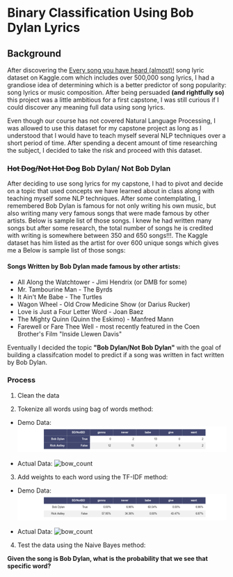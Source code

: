 # Binary Classification Using Bob Dylan Lyrics

## Background

After discovering the [Every song you have heard (almost)!](https://www.kaggle.com/artimous/every-song-you-have-heard-almost) song lyric dataset on Kaggle.com which includes over 500,000 song lyrics, I had a grandiose idea of determining which is a better predictor of song popularity: song lyrics or music composition. After being persuaded **(and rightfully so)** this project was a little ambitious for a first capstone, I was still curious if I could discover any meaning full data using song lyrics.

Even though our course has not covered Natural Language Processing, I was allowed to use this dataset for my capstone project as long as I understood that I would have to teach myself several NLP techniques over a short period of time. After spending a decent amount of time researching the subject, I decided to take the risk and proceed with this dataset.

### ~~Hot Dog/Not Hot Dog~~ Bob Dylan/ Not Bob Dylan

After deciding to use song lyrics for my capstone, I had to pivot and decide on a topic that used concepts we have learned about in class along with teaching myself some NLP techniques. After some contemplating, I remembered Bob Dylan is famous for not only writing his own music, but also writing many very famous songs that were made famous by other artists. Below is sample list of those songs. I knew he had written many songs but after some research, the total number of songs he is credited with writing is somewhere between 350 and 650 songs!!!. The Kaggle dataset has him listed as the artist for over 600 unique songs which gives me a  Below is sample list of those songs:

#### Songs Written by Bob Dylan made famous by other artists:
* All Along the Watchtower - Jimi Hendrix (or DMB for some)
* Mr. Tambourine Man - The Byrds
* It Ain't Me Babe - The Turtles
* Wagon Wheel - Old Crow Medicine Show (or Darius Rucker)
* Love is Just a Four Letter Word - Joan Baez
* The Mighty Quinn (Quinn the Eskimo) - Manfred Mann
* Farewell or Fare Thee Well - most recently featured in the Coen Brother's Film "Inside Llewen Davis"

Eventually I decided the topic **"Bob Dylan/Not Bob Dylan"** with the goal of building a classifcation model to predict if a song was written in fact written by Bob Dylan.

### Process
1. Clean the data

2. Tokenize all words using bag of words method:
* Demo Data:
![demo_bow](images/demo_bow.png)

* Actual Data:
![bow_count](bow_count.png)

3. Add weights to each word using the TF-IDF method:
* Demo Data:
![demo_bow](images/demo_tfidf.png)

* Actual Data:
![bow_count](tfidf_weight.png)

4. Test the data using the Naive Bayes method:

**Given the song is Bob Dylan, what is the probability that we see that specific word?**


<!-- ## Getting Started

These instructions will get you a copy of the project up and running on your local machine for development and testing purposes. See deployment for notes on how to deploy the project on a live system.

### Prerequisites

What things you need to install the software and how to install them

```
Give examples
```

### Installing

A step by step series of examples that tell you how to get a development env running

Say what the step will be

```
Give the example
```

And repeat

```
until finished
```

End with an example of getting some data out of the system or using it for a little demo

## Running the tests

Explain how to run the automated tests for this system

### Break down into end to end tests

Explain what these tests test and why

```
Give an example
```

### And coding style tests

Explain what these tests test and why

```
Give an example
```

## Deployment

Add additional notes about how to deploy this on a live system

## Built With

* [Dropwizard](http://www.dropwizard.io/1.0.2/docs/) - The web framework used
* [Maven](https://maven.apache.org/) - Dependency Management
* [ROME](https://rometools.github.io/rome/) - Used to generate RSS Feeds

## Contributing

Please read [CONTRIBUTING.md](https://gist.github.com/PurpleBooth/b24679402957c63ec426) for details on our code of conduct, and the process for submitting pull requests to us.

## Versioning

We use [SemVer](http://semver.org/) for versioning. For the versions available, see the [tags on this repository](https://github.com/your/project/tags).

## Authors

* **Billie Thompson** - *Initial work* - [PurpleBooth](https://github.com/PurpleBooth)

See also the list of [contributors](https://github.com/your/project/contributors) who participated in this project.

## License

This project is licensed under the MIT License - see the [LICENSE.md](LICENSE.md) file for details

## Acknowledgments

* Hat tip to anyone whose code was used
* Inspiration
* etc


Project Organization
------------

    ├── LICENSE
    ├── Makefile           <- Makefile with commands like `make data` or `make train`
    ├── README.md          <- The top-level README for developers using this project.
    ├── data
    │   ├── external       <- Data from third party sources.
    │   ├── interim        <- Intermediate data that has been transformed.
    │   ├── processed      <- The final, canonical data sets for modeling.
    │   └── raw            <- The original, immutable data dump.
    │
    ├── docs               <- A default Sphinx project; see sphinx-doc.org for details
    │
    ├── models             <- Trained and serialized models, model predictions, or model summaries
    │
    ├── notebooks          <- Jupyter notebooks. Naming convention is a number (for ordering),
    │                         the creator's initials, and a short `-` delimited description, e.g.
    │                         `1.0-jqp-initial-data-exploration`.
    │
    ├── references         <- Data dictionaries, manuals, and all other explanatory materials.
    │
    ├── reports            <- Generated analysis as HTML, PDF, LaTeX, etc.
    │   └── figures        <- Generated graphics and figures to be used in reporting
    │
    ├── requirements.txt   <- The requirements file for reproducing the analysis environment, e.g.
    │                         generated with `pip freeze > requirements.txt`
    │
    ├── setup.py           <- makes project pip installable (pip install -e .) so src can be imported
    ├── src                <- Source code for use in this project.
    │   ├── __init__.py    <- Makes src a Python module
    │   │
    │   ├── data           <- Scripts to download or generate data
    │   │   └── make_dataset.py
    │   │
    │   ├── features       <- Scripts to turn raw data into features for modeling
    │   │   └── build_features.py
    │   │
    │   ├── models         <- Scripts to train models and then use trained models to make
    │   │   │                 predictions
    │   │   ├── predict_model.py
    │   │   └── train_model.py
    │   │
    │   └── visualization  <- Scripts to create exploratory and results oriented visualizations
    │       └── visualize.py
    │
    └── tox.ini            <- tox file with settings for running tox; see tox.testrun.org


--------

<p><small>Project based on the <a target="_blank" href="https://drivendata.github.io/cookiecutter-data-science/">cookiecutter data science project template</a>. #cookiecutterdatascience</small></p> -->
